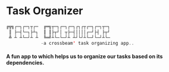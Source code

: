 # Task Organizer

```scala
╔╦╗┌─┐┌─┐┬┌─  ╔═╗┬─┐┌─┐┌─┐┌┐┌┬┌─┐┌─┐┬─┐
 ║ ├─┤└─┐├┴┐  ║ ║├┬┘│ ┬├─┤││││┌─┘├┤ ├┬┘
 ╩ ┴ ┴└─┘┴ ┴  ╚═╝┴└─└─┘┴ ┴┘└┘┴└─┘└─┘┴└─
             -a crossbeam' task organizing app..
```

#### A fun app to which helps us to organize our tasks based on its dependencies.

